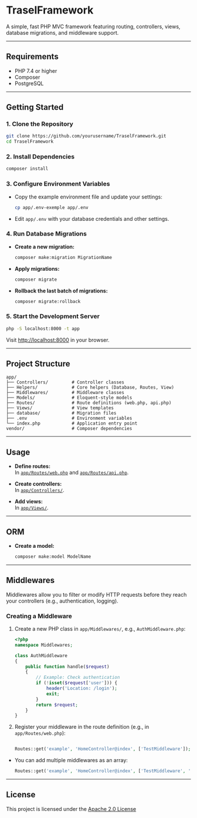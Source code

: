 # TraselFramework

A simple, fast PHP MVC framework featuring routing, controllers, views, database migrations, and middleware support.

---

## Requirements

- PHP 7.4 or higher
- Composer
- PostgreSQL

---

## Getting Started

### 1. Clone the Repository

```sh
git clone https://github.com/yourusername/TraselFramework.git
cd TraselFramework
```

### 2. Install Dependencies

```sh
composer install
```

### 3. Configure Environment Variables

- Copy the example environment file and update your settings:

  ```sh
  cp app/.env-exemple app/.env
  ```

- Edit `app/.env` with your database credentials and other settings.

### 4. Run Database Migrations

- **Create a new migration:**

  ```sh
  composer make:migration MigrationName
  ```

- **Apply migrations:**

  ```sh
  composer migrate
  ```

- **Rollback the last batch of migrations:**

  ```sh
  composer migrate:rollback
  ```

### 5. Start the Development Server

```sh
php -S localhost:8000 -t app
```

Visit [http://localhost:8000](http://localhost:8000) in your browser.

---

## Project Structure

```
app/
├── Controllers/         # Controller classes
├── Helpers/             # Core helpers (Database, Routes, View)
├── Middlewares/         # Middleware classes
├── Models/              # Eloquent-style models
├── Routes/              # Route definitions (web.php, api.php)
├── Views/               # View templates
├── database/            # Migration files
├── .env                 # Environment variables
└── index.php            # Application entry point
vendor/                  # Composer dependencies
```

---

## Usage

- **Define routes:**  
  In [`app/Routes/web.php`](app/Routes/web.php) and [`app/Routes/api.php`](app/Routes/api.php).

- **Create controllers:**  
  In [`app/Controllers/`](app/Controllers/).

- **Add views:**  
  In [`app/Views/`](app/Views/).

---

## ORM

- **Create a model:**

  ```sh
  composer make:model ModelName
  ```

---

## Middlewares

Middlewares allow you to filter or modify HTTP requests before they reach your controllers (e.g., authentication, logging).

### Creating a Middleware

1. Create a new PHP class in `app/Middlewares/`, e.g., `AuthMiddleware.php`:

   ```php
   <?php
   namespace Middlewares;

   class AuthMiddleware
   {
       public function handle($request)
       {
           // Example: Check authentication
           if (!isset($request['user'])) {
               header('Location: /login');
               exit;
           }
           return $request;
       }
   }
   ```

2. Register your middleware in the route definition (e.g., in `app/Routes/web.php`):

   ```php

   Routes::get('example', 'HomeController@index', ['TestMiddleware']);
   ```

- You can add multiple middlewares as an array:

   ```php
   Routes::get('example', 'HomeController@index', ['TestMiddleware', 'ExampleMiddleware']);
   ```

---

## License

This project is licensed under the [Apache 2.0 License](LICENSE)